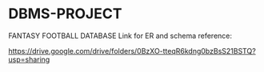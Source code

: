 # DBMS-PROJECT
FANTASY FOOTBALL DATABASE
Link for ER and schema reference:

https://drive.google.com/drive/folders/0BzXO-tteqR6kdng0bzBsS21BSTQ?usp=sharing
